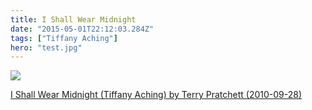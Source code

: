 ```yaml
---
title: I Shall Wear Midnight
date: "2015-05-01T22:12:03.284Z"
tags: ["Tiffany Aching"]
hero: "test.jpg"
---
```


<a target="_blank"  href="https://www.amazon.com/gp/product/B01FIWYQ5Y/ref=as_li_tl?ie=UTF8&camp=1789&creative=9325&creativeASIN=B01FIWYQ5Y&linkCode=as2&tag=onionblosso01-20&linkId=ef7cfb0cf5a4ad11540bd75c70b9758b"><img border="0" src="//ws-na.amazon-adsystem.com/widgets/q?_encoding=UTF8&MarketPlace=US&ASIN=B01FIWYQ5Y&ServiceVersion=20070822&ID=AsinImage&WS=1&Format=_SL250_&tag=onionblosso01-20" ></a><img src="//ir-na.amazon-adsystem.com/e/ir?t=onionblosso01-20&l=am2&o=1&a=B01FIWYQ5Y" width="1" height="1" border="0" alt="" style="border:none !important; margin:0px !important;" />

<a target="_blank" href="https://www.amazon.com/gp/product/B01FIWYQ5Y/ref=as_li_tl?ie=UTF8&camp=1789&creative=9325&creativeASIN=B01FIWYQ5Y&linkCode=as2&tag=onionblosso01-20&linkId=93fc6c0bac319cc71d6998f6d9218b61">I Shall Wear Midnight (Tiffany Aching) by Terry Pratchett (2010-09-28)</a><img src="//ir-na.amazon-adsystem.com/e/ir?t=onionblosso01-20&l=am2&o=1&a=B01FIWYQ5Y" width="1" height="1" border="0" alt="" style="border:none !important; margin:0px !important;" />
